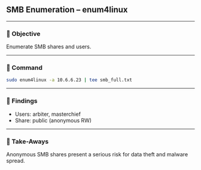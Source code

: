 ## SMB Enumeration – enum4linux

---

### 🎯 Objective
Enumerate SMB shares and users.

---

### 🧪 Command
```bash
sudo enum4linux -a 10.6.6.23 | tee smb_full.txt
```

---

### 📌 Findings
- Users: arbiter, masterchief
- Share: public (anonymous RW)

---

### 📌 Take-Aways
Anonymous SMB shares present a serious risk for data theft and malware spread.
